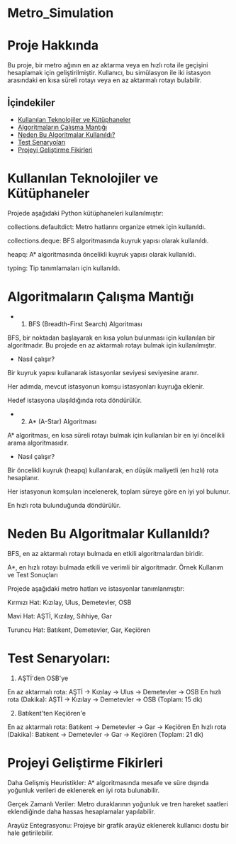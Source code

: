 # Metro_Simulation
 # Proje Hakkında

Bu proje, bir metro ağının en az aktarma veya en hızlı rota ile geçişini hesaplamak için geliştirilmiştir. Kullanıcı, bu simülasyon ile iki istasyon arasındaki en kısa süreli rotayı veya en az aktarmalı rotayı bulabilir.

## İçindekiler
- [Kullanılan Teknolojiler ve Kütüphaneler](#Kullanılan-Teknolojiler-ve-Kütüphaneler)
- [Algoritmaların Çalışma Mantığı](#Algoritmaların-Çalışma-Mantığı)
- [Neden Bu Algoritmalar Kullanıldı?](#Neden-Bu-Algoritmalar-Kullanıldı?)
- [Test Senaryoları](#Test-Senaryoları)
- [Projeyi Geliştirme Fikirleri](#Projeyi-Geliştirme-Fikirleri)

 # Kullanılan Teknolojiler ve Kütüphaneler

Projede aşağıdaki Python kütüphaneleri kullanılmıştır:

collections.defaultdict: Metro hatlarını organize etmek için kullanıldı.

collections.deque: BFS algoritmasında kuyruk yapısı olarak kullanıldı.

heapq: A* algoritmasında öncelikli kuyruk yapısı olarak kullanıldı.

typing: Tip tanımlamaları için kullanıldı.

# Algoritmaların Çalışma Mantığı

- 1. BFS (Breadth-First Search) Algoritması

BFS, bir noktadan başlayarak en kısa yolun bulunması için kullanılan bir algoritmadır. Bu projede en az aktarmalı rotayı bulmak için kullanılmıştır.

- Nasıl çalışır?

Bir kuyruk yapısı kullanarak istasyonlar seviyesi seviyesine aranır.

Her adımda, mevcut istasyonun komşu istasyonları kuyruğa eklenir.

Hedef istasyona ulaşıldığında rota döndürülür.

- 2. A* (A-Star) Algoritması

A* algoritması, en kısa süreli rotayı bulmak için kullanılan bir en iyi öncelikli arama algoritmasıdır.

- Nasıl çalışır?

Bir öncelikli kuyruk (heapq) kullanılarak, en düşük maliyetli (en hızlı) rota hesaplanır.

Her istasyonun komşuları incelenerek, toplam süreye göre en iyi yol bulunur.

En hızlı rota bulunduğunda döndürülür.

 # Neden Bu Algoritmalar Kullanıldı?

BFS, en az aktarmalı rotayı bulmada en etkili algoritmalardan biridir.

A*, en hızlı rotayı bulmada etkili ve verimli bir algoritmadır.
Örnek Kullanım ve Test Sonuçları

Projede aşağıdaki metro hatları ve istasyonlar tanımlanmıştır:

Kırmızı Hat: Kızılay, Ulus, Demetevler, OSB

Mavi Hat: AŞTİ, Kızılay, Sıhhiye, Gar

Turuncu Hat: Batıkent, Demetevler, Gar, Keçiören

 # Test Senaryoları:

1. AŞTİ'den OSB'ye

En az aktarmalı rota: AŞTİ -> Kızılay -> Ulus -> Demetevler -> OSB
En hızlı rota (Dakika): AŞTİ -> Kızılay -> Demetevler -> OSB (Toplam: 15 dk)

2. Batıkent'ten Keçiören'e

En az aktarmalı rota: Batıkent -> Demetevler -> Gar -> Keçiören
En hızlı rota (Dakika): Batıkent -> Demetevler -> Gar -> Keçiören (Toplam: 21 dk)

 # Projeyi Geliştirme Fikirleri

Daha Gelişmiş Heuristikler: A* algoritmasında mesafe ve süre dışında yoğunluk verileri de eklenerek en iyi rota bulunabilir.

Gerçek Zamanlı Veriler: Metro duraklarının yoğunluk ve tren hareket saatleri eklendiğinde daha hassas hesaplamalar yapılabilir.

Arayüz Entegrasyonu: Projeye bir grafik arayüz eklenerek kullanıcı dostu bir hale getirilebilir.
